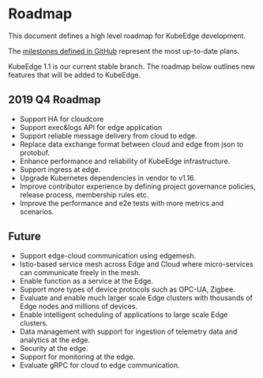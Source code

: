 # Roadmap

This document defines a high level roadmap for KubeEdge development.

The [milestones defined in GitHub](https://github.com/kubeedge/kubeedge/milestones) represent the most up-to-date plans.

KubeEdge 1.1 is our current stable branch. The roadmap below outlines new features that will be added to KubeEdge.

## 2019 Q4 Roadmap
- Support HA for cloudcore
- Support exec&logs API for edge application
- Support reliable message delivery from cloud to edge.
- Replace data exchange format between cloud and edge from json to protobuf.
- Enhance performance and reliability of KubeEdge infrastructure.
- Support ingress at edge.
- Upgrade Kubernetes dependencies in vendor to v1.16.
- Improve contributor experience by defining project governance policies, release process, membership rules etc.
- Improve the performance and e2e tests with more metrics and scenarios.

## Future
- Support edge-cloud communication using edgemesh.
- Istio-based service mesh across Edge and Cloud where micro-services can communicate freely in the mesh.
- Enable function as a service at the Edge.
- Support more types of device protocols such as OPC-UA, Zigbee.
- Evaluate and enable much larger scale Edge clusters with thousands of Edge nodes and millions of devices.
- Enable intelligent scheduling of applications to large scale Edge clusters.
- Data management with support for ingestion of telemetry data and analytics at the edge.
- Security at the edge.
- Support for monitoring at the edge.
- Evaluate gRPC for cloud to edge communication.
